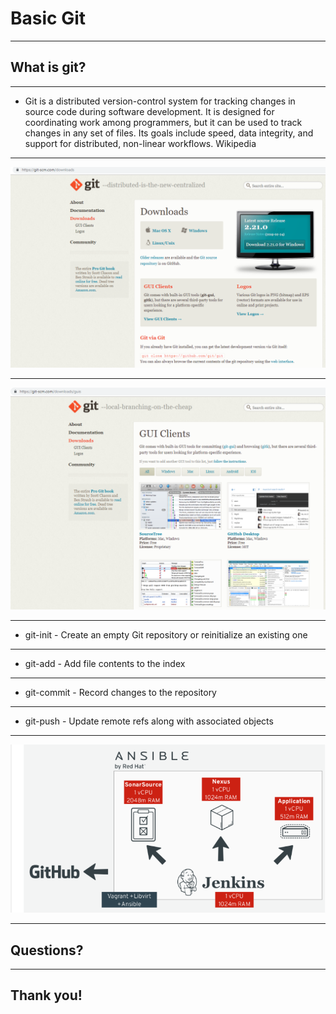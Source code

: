 # Basic  Git

---

## What is git? 

---

- Git is a distributed version-control system for tracking changes in source code during software development. It is designed for coordinating work among programmers, but it can be used to track changes in any set of files. Its goals include speed, data integrity, and support for distributed, non-linear workflows. Wikipedia

---

![](img/gitDownload.PNG)

---

![](img/gui_git.PNG)

---

- git-init - Create an empty Git repository or reinitialize an existing one

---

- git-add - Add file contents to the index

---

- git-commit - Record changes to the repository

---

- git-push - Update remote refs along with associated objects

---

![](img/git_ansi.PNG)

---

## Questions?

---

## Thank you!
